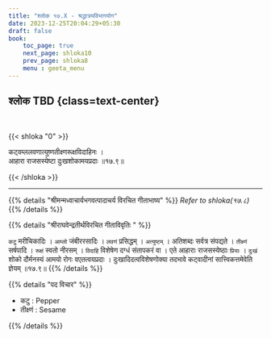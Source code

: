 ```yaml
---
title: "श्लोक १७.X - श्रद्धात्रयविभागयोग"
date: 2023-12-25T20:04:29+05:30
draft: false
book:
    toc_page: true
    next_page: shloka10
    prev_page: shloka8
    menu : geeta_menu
---
```




## श्लोक TBD {class=text-center}

<br/>

{{< shloka  "0"  >}}

कट्वम्ललवणात्युष्णतीक्ष्णरूक्षविदाहिनः ।  
आहारा राजसस्येष्टा दुःखशोकामयप्रदाः ॥१७.९॥

{{< /shloka >}}

---


{{% details "श्रीमन्मध्वाचार्यभगवत्पादाचर्य विरचित  गीताभाष्य" %}}
*Refer to  shloka(१७.८)*
{{% /details %}}



{{% details "श्रीराघवेन्द्रतीर्थविरचित गीताविवृतिः " %}}

`कटु` मरीचिकादिः । `आम्लो` जंबीररसादिः । `लवणं` प्रसिद्धम्‌ । 
`अत्युष्टम्‌` । अतिशब्दः सर्वत्र संपद्यते । 
`तीक्ष्णं` सर्षपादि । `रूक्षं` स्वतो नीरसम्‌ । `विदाहि` 
विशेषेण दग्धं संतापकरं वा । एते
आहाराः राजसस्येष्ठाः `प्रियाः` । `दुःखं` शोको दौर्मनस्यं
आमयो रोगः वएतत्वयप्रदाः । दुःखादिदत्वविशेषणोक्या 
तदभावे कट्वादीनां सात्त्विकत्तमेवेति ज्ञेयम्‌ ॥१७.९॥
{{% /details %}}



{{% details "पद विचार" %}}

- कटु : Pepper
- तीक्ष्णं : Sesame

{{% /details %}}

